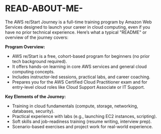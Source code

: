 # READ-ABOUT-ME-
The AWS re/Start Journey is a full-time training program by Amazon Web Services designed to launch your career in cloud computing, even if you have no prior technical experience. Here’s what a typical "README" or overview of the journey covers:

**Program Overview:**
- AWS re/Start is a free, cohort-based program for beginners (no prior tech background required).
- It offers hands-on learning in core AWS services and general cloud computing concepts.
- Includes instructor-led sessions, practical labs, and career coaching.
- Prepares you for the AWS Certified Cloud Practitioner exam and for entry-level cloud roles like Cloud Support Associate or IT Support.

**Key Elements of the Journey:**
- Training in cloud fundamentals (compute, storage, networking, databases, security).
- Practical experience with labs (e.g., launching EC2 instances, scripting).
- Soft skills and job-readiness training (resume writing, interview prep).
- Scenario-based exercises and project work for real-world experience.
